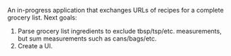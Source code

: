 An in-progress application that exchanges URLs of recipes for a complete grocery list. 
Next goals:
1. Parse grocery list ingredients to exclude tbsp/tsp/etc. measurements, but sum measurements such as cans/bags/etc.
2. Create a UI.
